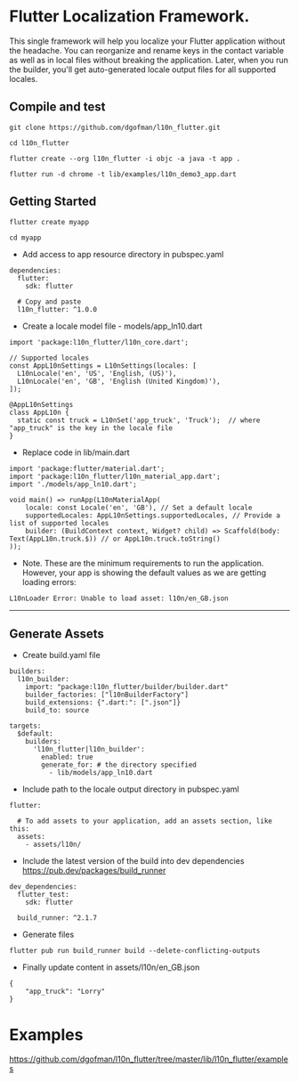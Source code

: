 # Flutter Localization Framework.

This single framework will help you localize your Flutter application without the headache. You can reorganize and rename keys in the contact variable as well as in local files without breaking the application. Later, when you run the builder, you'll get auto-generated locale output files for all supported locales.


## Compile and test
```
git clone https://github.com/dgofman/l10n_flutter.git

cd l10n_flutter

flutter create --org l10n_flutter -i objc -a java -t app .

flutter run -d chrome -t lib/examples/l10n_demo3_app.dart

```

## Getting Started

```
flutter create myapp

cd myapp
```

- Add access to app resource directory in pubspec.yaml

```
dependencies:
  flutter:
    sdk: flutter
    
  # Copy and paste
  l10n_flutter: ^1.0.0
```

- Create a locale model file - models/app_ln10.dart

```
import 'package:l10n_flutter/l10n_core.dart';

// Supported locales
const AppL10nSettings = L10nSettings(locales: [
  L10nLocale('en', 'US', 'English, (US)'),
  L10nLocale('en', 'GB', 'English (United Kingdom)'),
]);

@AppL10nSettings
class AppL10n {
  static const truck = L10nSet('app_truck', 'Truck');  // where "app_truck" is the key in the locale file
}
```

- Replace code in lib/main.dart

```
import 'package:flutter/material.dart';
import 'package:l10n_flutter/l10n_material_app.dart';
import './models/app_ln10.dart';

void main() => runApp(L10nMaterialApp(
    locale: const Locale('en', 'GB'), // Set a default locale
    supportedLocales: AppL10nSettings.supportedLocales, // Provide a list of supported locales
    builder: (BuildContext context, Widget? child) => Scaffold(body: Text(AppL10n.truck.$)) // or AppL10n.truck.toString()
));
```

- Note. These are the minimum requirements to run the application. However, your app is showing the default values as we are getting loading errors:

```
L10nLoader Error: Unable to load asset: l10n/en_GB.json
```

------------

## Generate Assets

- Create build.yaml file

```
builders:
  l10n_builder:
    import: "package:l10n_flutter/builder/builder.dart"
    builder_factories: ["l10nBuilderFactory"]
    build_extensions: {".dart:": [".json"]}
    build_to: source

targets:
  $default:
    builders:
      'l10n_flutter|l10n_builder':
        enabled: true
        generate_for: # the directory specified
          - lib/models/app_ln10.dart
```

- Include path to the locale output directory in pubspec.yaml

```
flutter:

  # To add assets to your application, add an assets section, like this:
  assets:
    - assets/l10n/
```

- Include the latest version of the build into dev dependencies https://pub.dev/packages/build_runner

```
dev_dependencies:
  flutter_test:
    sdk: flutter

  build_runner: ^2.1.7
```

- Generate files

```
flutter pub run build_runner build --delete-conflicting-outputs
```

- Finally update content in assets/l10n/en_GB.json

```
{
	"app_truck": "Lorry"
}
```

# Examples

https://github.com/dgofman/l10n_flutter/tree/master/lib/l10n_flutter/examples
